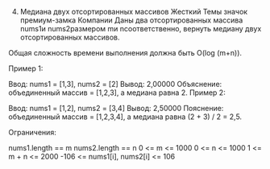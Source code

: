 4. Медиана двух отсортированных массивов
Жесткий
Темы
значок премиум-замка
Компании
Даны два отсортированных массива nums1и nums2размером mи nсоответственно, вернуть медиану двух отсортированных массивов.

Общая сложность времени выполнения должна быть O(log (m+n)).

 

Пример 1:

Ввод: nums1 = [1,3], nums2 = [2]
 Вывод: 2,00000
 Объяснение: объединенный массив = [1,2,3], а медиана равна 2.
Пример 2:

Ввод: nums1 = [1,2], nums2 = [3,4]
 Вывод: 2,50000
 Пояснение: объединенный массив = [1,2,3,4], а медиана равна (2 + 3) / 2 = 2,5.
 

Ограничения:

nums1.length == m
nums2.length == n
0 <= m <= 1000
0 <= n <= 1000
1 <= m + n <= 2000
-106 <= nums1[i], nums2[i] <= 106